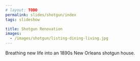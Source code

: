 ```yaml
---
# layout: TODO
permalink: slides/shotgun/index
tags: slideshow

title: Shotgun Renovation
images:
  - /images/shotgun/listing-dining-living.jpg
---
```

Breathing new life into an 1890s New Orleans shotgun house.
